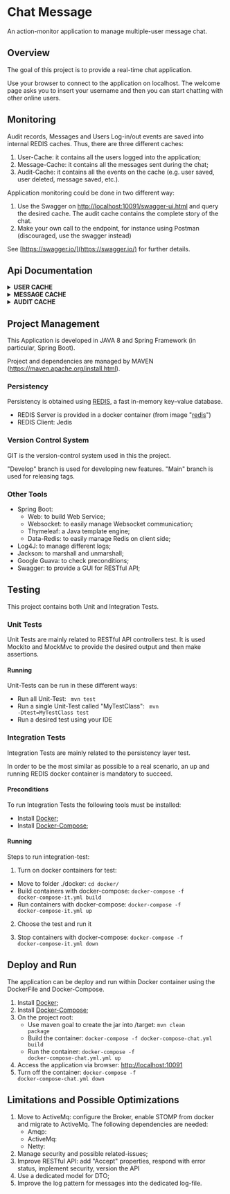 # Chat Message
An action-monitor application to manage multiple-user message chat.

## Overview
The goal of this project is to provide a real-time chat application.

Use your browser to connect to the application on localhost. 
The welcome page asks you to insert your username and then you can start chatting with other online users.

## Monitoring
Audit records, Messages and Users Log-in/out events are saved into internal REDIS caches.
Thus, there are three different caches:
1. User-Cache: it contains all the users logged into the application;
2. Message-Cache: it contains all the messages sent during the chat;
3. Audit-Cache: it contains all the events on the cache (e.g. user saved, user deleted, message saved, etc.).

Application monitoring could be done in two different way:
1. Use the Swagger on [http://localhost:10091/swagger-ui.html](http://localhost:10091/swagger-ui.html) and query the desired cache.  The audit cache contains the complete story of the chat.
2. Make your own call to the endpoint, for instance using Postman (discouraged, use the swagger instead)

See [https://swagger.io/](https://swagger.io/) for further details.

## Api Documentation

<details>
<summary><b>USER CACHE</b></summary>
 
**Endpoint**: <code>`GET /api/redis/user/all` </code>

Return: all users

**Endpoint**: <code>`GET /api/redis/user/<string:id>` </code>

Return: the requested user
```json
{
    "id": "string", 
    "username": "string"
}
```

**Endpoint**: <code>`DELETE /api/redis/user/<string:id>` </code>

Return: an ack/error message

**Endpoint**: <code>`POST /api/redis/user` </code>

Return: an ack/error message

Request Parameter:
```json
{
    "username": "string"
}
```

**Endpoint**: <code>`PUT /api/redis/user` </code>

Return: an ack/error message

Request Parameter:
```json
{
    "id": "string", 
    "username": "string"
}
```

</details>

<details>
<summary><b>MESSAGE CACHE</b></summary>
 
**Endpoint**: <code>`GET /api/redis/message/all` </code>

Return: all messages

**Endpoint**: <code>`GET /api/redis/message/<string:id>` </code>

Return: the requested message
```json
{
  "content": "string",
  "id": "string",
  "sender": "string",
  "timestamp": "2020-10-27T12:46:14.614Z",
  "topic": "string"
}
```

**Endpoint**: <code>`DELETE /api/redis/message/<string:id>` </code>

Return: an ack/error message

**Endpoint**: <code>`POST /api/redis/message` </code>

Return: an ack/error message

Request Parameter:
```json
{
  "content": "string",
  "sender": "string",
  "topic": "string"
}
```

**Endpoint**: <code>`PUT /api/redis/message` </code>

Return: an ack/error message

Request Parameter:
```json
{
  "content": "string",
  "id": "string",
  "sender": "string",
  "timestamp": "2020-10-27T12:46:14.614Z",
  "topic": "string"
}
```

</details>

<details>
<summary><b>AUDIT CACHE</b></summary>
 
**Endpoint**: <code>`GET /api/status/audit/all` </code>

Return: all messages

**Endpoint**: <code>`GET /api/status/audit/<string:id>` </code>

Return: the requested message
```json
{
  "id": "string",
  "operationType": "INSERT",
  "recordContent": "string",
  "recordId": "string",
  "table": "string",
  "timestamp": "2020-10-27T12:50:54.952Z"
}
```

</details>


## Project Management
This Application is developed in JAVA 8 and Spring Framework (in particular, Spring Boot).

Project and dependencies are managed by MAVEN (https://maven.apache.org/install.html).

### Persistency
Persistency is obtained using [REDIS](https://redis.io/), a fast in-memory key–value database.
- REDIS Server is provided in a docker container (from image "[redis](https://hub.docker.com/_/redis)")
- REDIS Client: Jedis 

### Version Control System
GIT is the version-control system used in this the project.

"Develop" branch is used for developing new features.
"Main" branch is used for releasing tags.

### Other Tools
- Spring Boot:
    - Web: to build Web Service;
    - Websocket: to easily manage Websocket communication;
    - Thymeleaf: a Java template engine;
    - Data-Redis: to easily manage Redis on client side;
- Log4J: to manage different logs;
- Jackson: to marshall and unmarshall;
- Google Guava: to check preconditions;
- Swagger: to provide a GUI for RESTful API;

## Testing
This project contains both Unit and Integration Tests.
 
### Unit Tests
Unit Tests are mainly related to RESTful API controllers test.
It is used Mockito and MockMvc to provide the desired output and then make assertions.

#### Running
Unit-Tests can be run in these different ways:
- Run all Unit-Test: <code> mvn test </code>
- Run a single Unit-Test called "MyTestClass": <code> mvn -Dtest=MyTestClass test </code>
- Run a desired test using your IDE

### Integration Tests
Integration Tests are mainly related to the persistency layer test.

In order to be the most similar as possible to a real scenario, an up and running REDIS docker container is mandatory to succeed. 

#### Preconditions
To run Integration Tests the following tools must be installed:
- Install [Docker](https://docs.docker.com/get-docker/);
- Install [Docker-Compose](https://docs.docker.com/compose/install/);

#### Running
Steps to run integration-test:
1. Turn on docker containers for test:
- Move to folder ./docker: <code>cd docker/ </code>
- Build containers with docker-compose: <code>docker-compose -f docker-compose-it.yml build</code>
- Run containers with docker-compose: <code>docker-compose -f docker-compose-it.yml up</code>

2. Choose the test and run it

3. Stop containers with docker-compose: <code>docker-compose -f docker-compose-it.yml down</code>

## Deploy and Run 
The application can be deploy and run within Docker container using the DockerFile and Docker-Compose. 
1. Install [Docker](https://docs.docker.com/get-docker/);
2. Install [Docker-Compose](https://docs.docker.com/compose/install/);
3. On the project root:
    - Use maven goal to create the jar into /target: <code>mvn clean package</code>
    - Build the container: <code>docker-compose -f docker-compose-chat.yml build </code>
    - Run the container: <code>docker-compose -f docker-compose-chat.yml.yml up</code>
4. Access the application via browser: [http://localhost:10091](http://localhost:10091)
5. Turn off the container: <code>docker-compose -f docker-compose-chat.yml down</code>

## Limitations and Possible Optimizations
1. Move to ActiveMq: configure the Broker, enable STOMP from docker and migrate to ActiveMq. The following dependencies are needed: 
    - Amqp: 
    - ActiveMq:
    - Netty:
2. Manage security and possible related-issues;
3. Improve RESTful API: add "Accept" properties, respond with error status, implement security, version the API
4. Use a dedicated model for DTO;
5. Improve the log pattern for messages into the dedicated log-file.